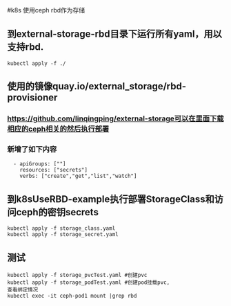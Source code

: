 #k8s 使用ceph rbd作为存储
## 到external-storage-rbd目录下运行所有yaml，用以支持rbd.
```
kubectl apply -f ./
```
## 使用的镜像quay.io/external_storage/rbd-provisioner
### https://github.com/linqingping/external-storage可以在里面下载相应的ceph相关的然后执行部署
### 新增了如下内容

```
  - apiGroups: [""]
    resources: ["secrets"]
    verbs: ["create","get","list","watch"]
```
## 到k8sUseRBD-example执行部署StorageClass和访问ceph的密钥secrets
```
kubectl apply -f storage_class.yaml
kubectl apply -f storage_secret.yaml
```
## 测试
```
kubectl apply -f storage_pvcTest.yaml #创建pvc
kubectl apply -f storage_podTest.yaml #创建pod挂载pvc,
查看绑定情况
kubectl exec -it ceph-pod1 mount |grep rbd
```
